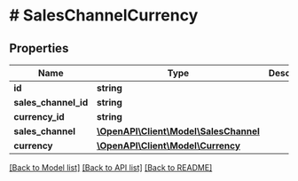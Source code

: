 # # SalesChannelCurrency

## Properties

Name | Type | Description | Notes
------------ | ------------- | ------------- | -------------
**id** | **string** |  | [optional]
**sales_channel_id** | **string** |  |
**currency_id** | **string** |  |
**sales_channel** | [**\OpenAPI\Client\Model\SalesChannel**](SalesChannel.md) |  | [optional]
**currency** | [**\OpenAPI\Client\Model\Currency**](Currency.md) |  | [optional]

[[Back to Model list]](../../README.md#models) [[Back to API list]](../../README.md#endpoints) [[Back to README]](../../README.md)

